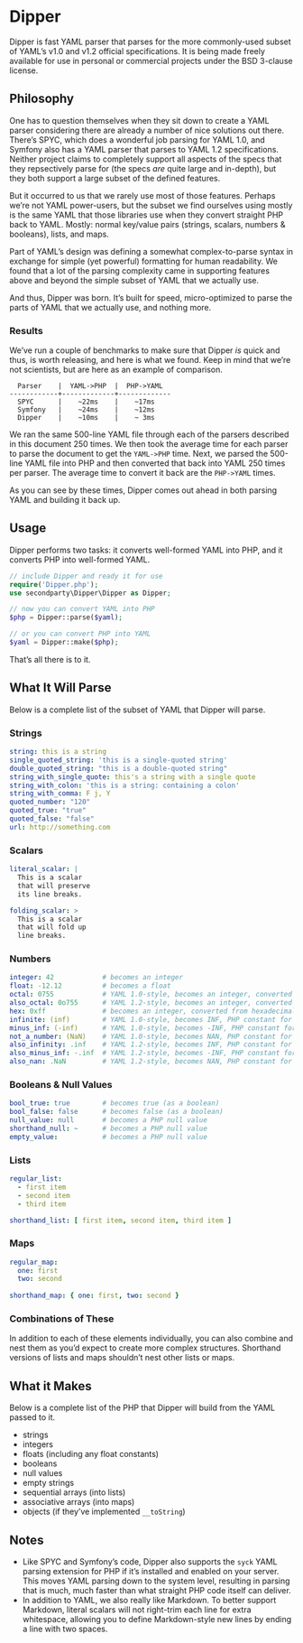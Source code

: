 # Dipper

Dipper is fast YAML parser that parses for the more commonly-used subset of YAML’s v1.0 and v1.2 official specifications. It is being made freely available for use in personal or commercial projects under the BSD 3-clause license.


## Philosophy

One has to question themselves when they sit down to create a YAML parser considering there are already a number of nice solutions out there. There’s SPYC, which does a wonderful job parsing for YAML 1.0, and Symfony also has a YAML parser that parses to YAML 1.2 specifications. Neither project claims to completely support all aspects of the specs that they repsectively parse for (the specs *are* quite large and in-depth), but they both support a large subset of the defined features. 

But it occurred to us that we rarely use most of those features. Perhaps we’re not YAML power-users, but the subset we find ourselves using mostly is the same YAML that those libraries use when they convert straight PHP back to YAML. Mostly: normal key/value pairs (strings, scalars, numbers & booleans), lists, and maps.

Part of YAML’s design was defining a somewhat complex-to-parse syntax in exchange for simple (yet powerful) formatting for human readability. We found that a lot of the parsing complexity came in supporting features above and beyond the simple subset of YAML that we actually use.

And thus, Dipper was born. It’s built for speed, micro-optimized to parse the parts of YAML that we actually use, and nothing more.

### Results

We’ve run a couple of benchmarks to make sure that Dipper *is* quick and thus, is worth releasing, and here is what we found. Keep in mind that we’re not scientists, but are here as an example of comparison.

```
  Parser    |  YAML->PHP  |  PHP->YAML
------------+-------------+-------------
  SPYC      |    ~22ms    |    ~17ms
  Symfony   |    ~24ms    |    ~12ms
  Dipper    |    ~10ms    |    ~ 3ms
```

We ran the same 500-line YAML file through each of the parsers described in this document 250 times. We then took the average time for each parser to parse the document to get the `YAML->PHP` time. Next, we parsed the 500-line YAML file into PHP and then converted that back into YAML 250 times per parser. The average time to convert it back are the `PHP->YAML` times.

As you can see by these times, Dipper comes out ahead in both parsing YAML and building it back up.


## Usage

Dipper performs two tasks: it converts well-formed YAML into PHP, and it converts PHP into well-formed YAML.

```php
// include Dipper and ready it for use
require('Dipper.php');
use secondparty\Dipper\Dipper as Dipper;

// now you can convert YAML into PHP
$php = Dipper::parse($yaml);

// or you can convert PHP into YAML
$yaml = Dipper::make($php);
```

That’s all there is to it.


## What It Will Parse

Below is a complete list of the subset of YAML that Dipper will parse.

### Strings

```yaml
string: this is a string
single_quoted_string: 'this is a single-quoted string'
double_quoted_string: "this is a double-quoted string"
string_with_single_quote: this's a string with a single quote
string_with_colon: 'this is a string: containing a colon'
string_with_comma: F j, Y
quoted_number: "120"
quoted_true: "true"
quoted_false: "false"
url: http://something.com
```

### Scalars

```yaml
literal_scalar: |
  This is a scalar
  that will preserve
  its line breaks.

folding_scalar: >
  This is a scalar
  that will fold up
  line breaks.
```

### Numbers

```yaml
integer: 42            # becomes an integer 
float: -12.12          # becomes a float
octal: 0755            # YAML 1.0-style, becomes an integer, converted from octal
also_octal: 0o755      # YAML 1.2-style, becomes an integer, converted from octal
hex: 0xff              # becomes an integer, converted from hexadecimal
infinite: (inf)        # YAML 1.0-style, becomes INF, PHP constant for infinity
minus_inf: (-inf)      # YAML 1.0-style, becomes -INF, PHP constant for negative infinity
not_a_number: (NaN)    # YAML 1.0-style, becomes NAN, PHP constant for not-a-number
also_infinity: .inf    # YAML 1.2-style, becomes INF, PHP constant for infinity
also_minus_inf: -.inf  # YAML 1.2-style, becomes -INF, PHP constant for negative infinity
also_nan: .NaN         # YAML 1.2-style, becomes NAN, PHP constant for not-a-number
```

### Booleans & Null Values

```yaml
bool_true: true        # becomes true (as a boolean)
bool_false: false      # becomes false (as a boolean)
null_value: null       # becomes a PHP null value
shorthand_null: ~      # becomes a PHP null value
empty_value:           # becomes a PHP null value
```

### Lists

```yaml
regular_list:
  - first item
  - second item
  - third item

shorthand_list: [ first item, second item, third item ]
```

### Maps

```yaml
regular_map:
  one: first
  two: second
  
shorthand_map: { one: first, two: second }
```

### Combinations of These

In addition to each of these elements individually, you can also combine and nest them as you’d expect to create more complex structures.
Shorthand versions of lists and maps shouldn’t nest other lists or maps.


## What it Makes

Below is a complete list of the PHP that Dipper will build from the YAML passed to it.

- strings
- integers
- floats (including any float constants)
- booleans
- null values
- empty strings
- sequential arrays (into lists)
- associative arrays (into maps)
- objects (if they’ve implemented `__toString`)


## Notes
- Like SPYC and Symfony’s code, Dipper also supports the `syck` YAML parsing extension for PHP if it’s installed and enabled on your server. This moves YAML parsing down to the system level, resulting in parsing that is much, much faster than what straight PHP code itself can deliver.
- In addition to YAML, we also really like Markdown. To better support Markdown, literal scalars will not right-trim each line for extra whitespace, allowing you to define Markdown-style new lines by ending a line with two spaces.